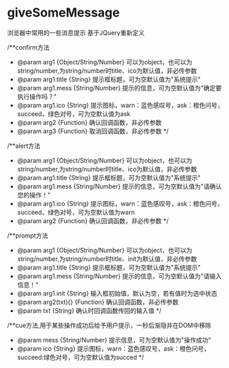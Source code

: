 # giveSomeMessage
浏览器中常用的一些消息提示
基于JQuery重新定义

/**confirm方法
 * @param arg1 {Object/String/Number} 可以为object，也可以为string/number,为string/number时title、ico为默认值，非必传参数
 * @param arg1.title {String} 提示框标题，可为空默认值为"系统提示"
 * @param arg1.mess {String/Number} 提示的信息，可为空默认值为"确定要执行操作吗？"
 * @param arg1.ico {String} 提示图标，warn：蓝色感叹号，ask：橙色问号，succeed，绿色对号，可为空默认值为ask
 * @param arg2 {Function}	确认回调函数，非必传参数
 * @param arg3 {Function}	取消回调函数，非必传参数
  */
  
  
  /**alert方法
 * @param arg1 {Object/String/Number} 可以为object，也可以为string/number,为string/number时title、ico为默认值，非必传参数
 * @param arg1.title {String} 提示框标题，可为空默认值为"系统提示"
 * @param arg1.mess {String/Number} 提示的信息，可为空默认值为"请确认您的操作！"
 * @param arg1.ico {String} 提示图标，warn：蓝色感叹号，ask：橙色问号，succeed，绿色对号，可为空默认值为warn
 * @param arg2 {Function}	确认回调函数，非必传参数
 */
 
 
 /**prompt方法
 * @param arg1 {Object/String/Number} 可以为object，也可以为string/number,为string/number时title、init为默认值，非必传参数
 * @param arg1.title {String} 提示框标题，可为空默认值为"系统提示"
 * @param arg1.mess {String/Number} 提示的信息，可为空默认值为"请输入信息！"
 * @param arg1.init {String} 输入框初始值，默认为空，若有值时为选中状态
 * @param arg2(txt){} {Function}	确认回调函数，非必传参数
 * @param txt {String} 确认时回调函数传回的输入值
 */
 
 
 /**cue方法,用于某些操作成功后给予用户提示，一秒后渐隐并在DOM中移除
 * @param mess {String/Number} 提示信息，可为空默认值为"操作成功"
 * @param ico {String} 提示图标，warn：蓝色感叹号，ask：橙色问号，succeed:绿色对号，可为空默认值为succed
 */
 
